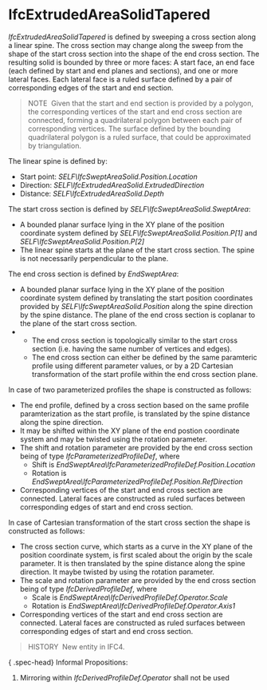 IfcExtrudedAreaSolidTapered
===========================

_IfcExtrudedAreaSolidTapered_ is defined by sweeping a cross section along a linear spine. The cross section may change along the sweep from the shape of the start cross section into the shape of the end cross section. The resulting solid is bounded by three or more faces: A start face, an end face (each defined by start and end planes and sections), and one or more lateral faces. Each lateral face is a ruled surface defined by a pair of corresponding edges of the start and end section.

> NOTE&nbsp; Given that the start and end section is provided by a polygon, the corresponding vertices of the start and end cross section are connected, forming a quadrilateral polygon between each pair of corresponding vertices. The surface defined by the bounding quadrilateral polygon is a ruled surface, that could be approximated by triangulation.

The linear spine is defined by:

* Start point: _SELF\IfcSweptAreaSolid.Position.Location_
* Direction: _SELF\IfcExtrudedAreaSolid.ExtrudedDirection_
* Distance: _SELF\IfcExtrudedAreaSolid.Depth_

The start cross section is defined by _SELF\IfcSweptAreaSolid.SweptArea_:

* A bounded planar surface lying in the XY plane of the position coordinate system defined by _SELF\IfcSweptAreaSolid.Position.P[1]_ and _SELF\IfcSweptAreaSolid.Position.P[2]_
* The linear spine starts at the plane of the start cross section. The spine is not necessarily perpendicular to the plane.

The end cross section is defined by _EndSweptArea_:

* A bounded planar surface lying in the XY plane of the position coordinate system defined by translating the start position coordinates provided by _SELF\IfcSweptAreaSolid.Position_ along the spine direction by the spine distance. The plane of the end cross section is coplanar to the plane of the start cross section.
*  
    * The end cross section is topologically similar to the start cross section (i.e. having the same number of vertices and edges).
    * The end cross section can either be defined by the same paramteric profile using different parameter values, or by a 2D Cartesian transformation of the start profile within the end cross section plane. 

In case of two parameterized profiles the shape is constructed as follows:

* The end profile, defined by a cross section based on the same profile paramterization as the start profile, is translated by the spine distance along the spine direction.
* It may be shifted within the XY plane of the end postion coordinate system and may be twisted using the rotation parameter.
* The shift and rotation parameter are provided by the end cross section being of type _IfcParameterizedProfileDef_, where 
    * Shift is _EndSweptArea\IfcParameterizedProfileDef.Position.Location_
    * Rotation is _EndSweptArea\IfcParameterizedProfileDef.Position.RefDirection_ 
* Corresponding vertices of the start and end cross section are connected. Lateral faces are constructed as ruled surfaces between corresponding edges of start and end cross section.

In case of Cartesian transformation of the start cross section the shape is constructed as follows:

* The cross section curve, which starts as a curve in the XY plane of the position coordinate system, is first scaled about the origin by the scale parameter. It is then translated by the spine distance along the spine direction. It maybe twisted by using the rotation parameter.
* The scale and rotation parameter are provided by the end cross section being of type _IfcDerivedProfileDef_, where 
    * Scale is _EndSweptArea\IfcDerivedProfileDef.Operator.Scale_
    * Rotation is _EndSweptArea\IfcDerivedProfileDef.Operator.Axis1_ 
* Corresponding vertices of the start and end cross section are connected. Lateral faces are constructed as ruled surfaces between corresponding edges of start and end cross section.

> HISTORY&nbsp; New entity in IFC4.

{ .spec-head}
Informal Propositions:

1. Mirroring within _IfcDerivedProfileDef.Operator_ shall not be used
